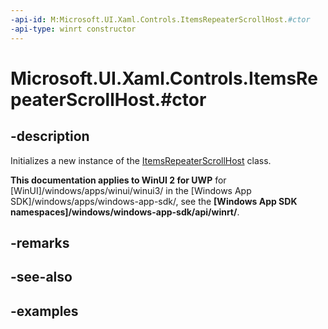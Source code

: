```yaml
---
-api-id: M:Microsoft.UI.Xaml.Controls.ItemsRepeaterScrollHost.#ctor
-api-type: winrt constructor
---
```


# Microsoft.UI.Xaml.Controls.ItemsRepeaterScrollHost.#ctor

<!--
public ItemsRepeaterScrollHost ();
-->

## -description

Initializes a new instance of the [ItemsRepeaterScrollHost](itemsrepeaterscrollhost.md) class.

**This documentation applies to WinUI 2 for UWP** for [WinUI]/windows/apps/winui/winui3/ in the [Windows App SDK]/windows/apps/windows-app-sdk/, see the **[Windows App SDK namespaces]/windows/windows-app-sdk/api/winrt/**.

## -remarks

## -see-also

## -examples

